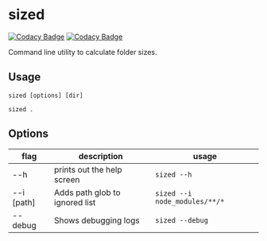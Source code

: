 # sized

[![Codacy Badge](https://api.codacy.com/project/badge/Grade/766b3fd71aed4ae2aa8a9d5b47a7843d)](https://app.codacy.com/app/dotconnor/sized?utm_source=github.com&utm_medium=referral&utm_content=dotconnor/sized&utm_campaign=Badge_Grade_Dashboard)
[![Codacy Badge](https://api.codacy.com/project/badge/Coverage/13ae20bf91ed4a9787f9416031703d23)](https://www.codacy.com/app/dotconnor/sized?utm_source=github.com&utm_medium=referral&utm_content=dotconnor/sized&utm_campaign=Badge_Coverage)

Command line utility to calculate folder sizes.

## Usage
```shell
sized [options] [dir]

sized .
```

## Options

|     flag     |           description           |             usage             |
|--------------|---------------------------------|-------------------------------|
| --h          | prints out the help screen      | `sized --h`                   |
| --i \[path]  | Adds path glob to ignored list  | `sized --i node_modules/**/*` |
| --debug      | Shows debugging logs            | `sized --debug`               |